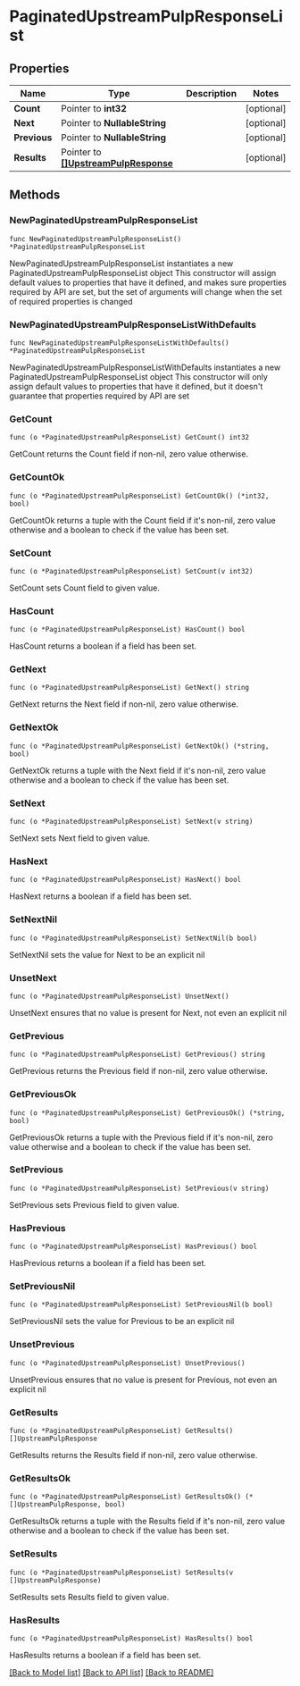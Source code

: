 # PaginatedUpstreamPulpResponseList

## Properties

Name | Type | Description | Notes
------------ | ------------- | ------------- | -------------
**Count** | Pointer to **int32** |  | [optional] 
**Next** | Pointer to **NullableString** |  | [optional] 
**Previous** | Pointer to **NullableString** |  | [optional] 
**Results** | Pointer to [**[]UpstreamPulpResponse**](UpstreamPulpResponse.md) |  | [optional] 

## Methods

### NewPaginatedUpstreamPulpResponseList

`func NewPaginatedUpstreamPulpResponseList() *PaginatedUpstreamPulpResponseList`

NewPaginatedUpstreamPulpResponseList instantiates a new PaginatedUpstreamPulpResponseList object
This constructor will assign default values to properties that have it defined,
and makes sure properties required by API are set, but the set of arguments
will change when the set of required properties is changed

### NewPaginatedUpstreamPulpResponseListWithDefaults

`func NewPaginatedUpstreamPulpResponseListWithDefaults() *PaginatedUpstreamPulpResponseList`

NewPaginatedUpstreamPulpResponseListWithDefaults instantiates a new PaginatedUpstreamPulpResponseList object
This constructor will only assign default values to properties that have it defined,
but it doesn't guarantee that properties required by API are set

### GetCount

`func (o *PaginatedUpstreamPulpResponseList) GetCount() int32`

GetCount returns the Count field if non-nil, zero value otherwise.

### GetCountOk

`func (o *PaginatedUpstreamPulpResponseList) GetCountOk() (*int32, bool)`

GetCountOk returns a tuple with the Count field if it's non-nil, zero value otherwise
and a boolean to check if the value has been set.

### SetCount

`func (o *PaginatedUpstreamPulpResponseList) SetCount(v int32)`

SetCount sets Count field to given value.

### HasCount

`func (o *PaginatedUpstreamPulpResponseList) HasCount() bool`

HasCount returns a boolean if a field has been set.

### GetNext

`func (o *PaginatedUpstreamPulpResponseList) GetNext() string`

GetNext returns the Next field if non-nil, zero value otherwise.

### GetNextOk

`func (o *PaginatedUpstreamPulpResponseList) GetNextOk() (*string, bool)`

GetNextOk returns a tuple with the Next field if it's non-nil, zero value otherwise
and a boolean to check if the value has been set.

### SetNext

`func (o *PaginatedUpstreamPulpResponseList) SetNext(v string)`

SetNext sets Next field to given value.

### HasNext

`func (o *PaginatedUpstreamPulpResponseList) HasNext() bool`

HasNext returns a boolean if a field has been set.

### SetNextNil

`func (o *PaginatedUpstreamPulpResponseList) SetNextNil(b bool)`

 SetNextNil sets the value for Next to be an explicit nil

### UnsetNext
`func (o *PaginatedUpstreamPulpResponseList) UnsetNext()`

UnsetNext ensures that no value is present for Next, not even an explicit nil
### GetPrevious

`func (o *PaginatedUpstreamPulpResponseList) GetPrevious() string`

GetPrevious returns the Previous field if non-nil, zero value otherwise.

### GetPreviousOk

`func (o *PaginatedUpstreamPulpResponseList) GetPreviousOk() (*string, bool)`

GetPreviousOk returns a tuple with the Previous field if it's non-nil, zero value otherwise
and a boolean to check if the value has been set.

### SetPrevious

`func (o *PaginatedUpstreamPulpResponseList) SetPrevious(v string)`

SetPrevious sets Previous field to given value.

### HasPrevious

`func (o *PaginatedUpstreamPulpResponseList) HasPrevious() bool`

HasPrevious returns a boolean if a field has been set.

### SetPreviousNil

`func (o *PaginatedUpstreamPulpResponseList) SetPreviousNil(b bool)`

 SetPreviousNil sets the value for Previous to be an explicit nil

### UnsetPrevious
`func (o *PaginatedUpstreamPulpResponseList) UnsetPrevious()`

UnsetPrevious ensures that no value is present for Previous, not even an explicit nil
### GetResults

`func (o *PaginatedUpstreamPulpResponseList) GetResults() []UpstreamPulpResponse`

GetResults returns the Results field if non-nil, zero value otherwise.

### GetResultsOk

`func (o *PaginatedUpstreamPulpResponseList) GetResultsOk() (*[]UpstreamPulpResponse, bool)`

GetResultsOk returns a tuple with the Results field if it's non-nil, zero value otherwise
and a boolean to check if the value has been set.

### SetResults

`func (o *PaginatedUpstreamPulpResponseList) SetResults(v []UpstreamPulpResponse)`

SetResults sets Results field to given value.

### HasResults

`func (o *PaginatedUpstreamPulpResponseList) HasResults() bool`

HasResults returns a boolean if a field has been set.


[[Back to Model list]](../README.md#documentation-for-models) [[Back to API list]](../README.md#documentation-for-api-endpoints) [[Back to README]](../README.md)


